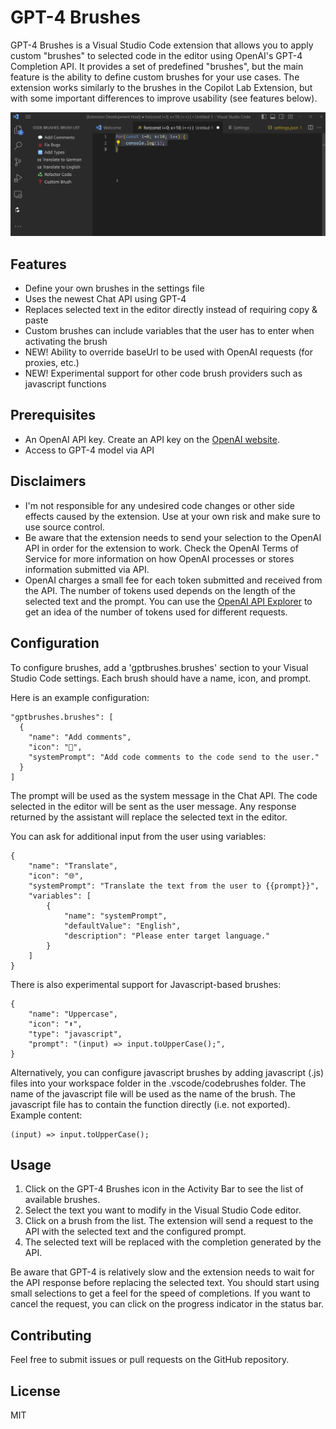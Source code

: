 # GPT-4 Brushes

GPT-4 Brushes is a Visual Studio Code extension that allows you to apply custom "brushes" to selected code in the editor using OpenAI's GPT-4 Completion API. It provides a set of predefined "brushes", but the main feature is the ability to define custom brushes for your use cases. The extension works similarly to the brushes in the Copilot Lab Extension, but with some important differences to improve usability (see features below).

![](assets/demo.gif)

## Features

- Define your own brushes in the settings file
- Uses the newest Chat API using GPT-4
- Replaces selected text in the editor directly instead of requiring copy & paste
- Custom brushes can include variables that the user has to enter when activating the brush
- NEW! Ability to override baseUrl to be used with OpenAI requests (for proxies, etc.)
- NEW! Experimental support for other code brush providers such as javascript functions

## Prerequisites

- An OpenAI API key. Create an API key on the [OpenAI website](https://platform.openai.com/account/api-keys).
- Access to GPT-4 model via API

## Disclaimers
- I'm not responsible for any undesired code changes or other side effects caused by the extension. Use at your own risk and make sure to use source control.
- Be aware that the extension needs to send your selection to the OpenAI API in order for the extension to work. Check the OpenAI Terms of Service for more information on how OpenAI processes or stores information submitted via API.
- OpenAI charges a small fee for each token submitted and received from the API. The number of tokens used depends on the length of the selected text and the prompt. You can use the [OpenAI API Explorer](https://beta.openai.com/api-explorer) to get an idea of the number of tokens used for different requests.

## Configuration
To configure brushes, add a 'gptbrushes.brushes' section to your Visual Studio Code settings. Each brush should have a name, icon, and prompt.

Here is an example configuration:
```
"gptbrushes.brushes": [
  {
    "name": "Add comments",
    "icon": "💬",
    "systemPrompt": "Add code comments to the code send to the user."
  }
]
```

The prompt will be used as the system message in the Chat API. The code selected in the editor will be sent as the user message. Any response returned by the assistant will replace the selected text in the editor.

You can ask for additional input from the user using variables:

```
{
    "name": "Translate",
    "icon": "🌐",
    "systemPrompt": "Translate the text from the user to {{prompt}}",
    "variables": [
        {
            "name": "systemPrompt",
            "defaultValue": "English",
            "description": "Please enter target language."
        }
    ]
}
```

There is also experimental support for Javascript-based brushes:
```
{
    "name": "Uppercase",
    "icon": "⬆️",
    "type": "javascript",
    "prompt": "(input) => input.toUpperCase();",
}
```

Alternatively, you can configure javascript brushes by adding javascript (.js) files into your workspace folder in the .vscode/codebrushes folder. The name of the javascript file will be used as the name of the brush. The javascript file has to contain the function directly (i.e. not exported). Example content:
```
(input) => input.toUpperCase();
```

## Usage

1. Click on the GPT-4 Brushes icon in the Activity Bar to see the list of available brushes.
2. Select the text you want to modify in the Visual Studio Code editor.
3. Click on a brush from the list. The extension will send a request to the API with the selected text and the configured prompt.
4. The selected text will be replaced with the completion generated by the API.

Be aware that GPT-4 is relatively slow and the extension needs to wait for the API response before replacing the selected text. You should start using small selections to get a feel for the speed of completions. If you want to cancel the request, you can click on the progress indicator in the status bar.

## Contributing
Feel free to submit issues or pull requests on the GitHub repository.

## License
MIT
